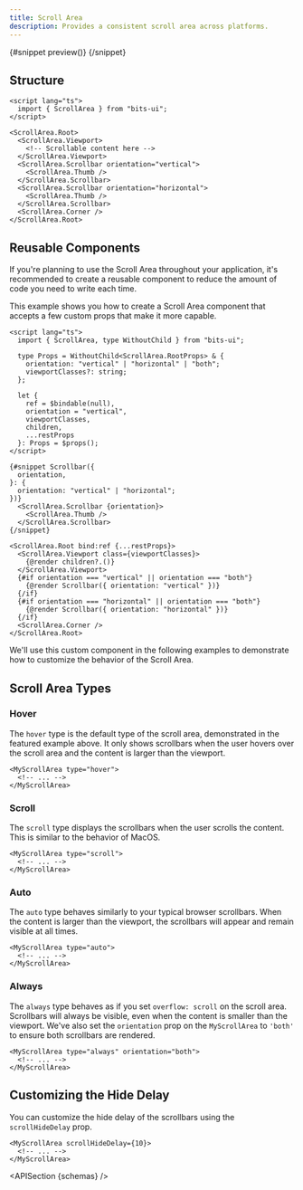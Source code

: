 ```yaml
---
title: Scroll Area
description: Provides a consistent scroll area across platforms.
---
```


<script>
	import { APISection, ComponentPreviewV2, ScrollAreaDemo, ScrollAreaDemoCustom } from '$lib/components'
	let { schemas } = $props()
</script>

<ComponentPreviewV2 name="scroll-area-demo" componentName="Scroll Area">

{#snippet preview()}
<ScrollAreaDemo />
{/snippet}

</ComponentPreviewV2>

## Structure

```svelte
<script lang="ts">
  import { ScrollArea } from "bits-ui";
</script>

<ScrollArea.Root>
  <ScrollArea.Viewport>
    <!-- Scrollable content here -->
  </ScrollArea.Viewport>
  <ScrollArea.Scrollbar orientation="vertical">
    <ScrollArea.Thumb />
  </ScrollArea.Scrollbar>
  <ScrollArea.Scrollbar orientation="horizontal">
    <ScrollArea.Thumb />
  </ScrollArea.Scrollbar>
  <ScrollArea.Corner />
</ScrollArea.Root>
```

## Reusable Components

If you're planning to use the Scroll Area throughout your application, it's recommended to create a reusable component to reduce the amount of code you need to write each time.

This example shows you how to create a Scroll Area component that accepts a few custom props that make it more capable.

```svelte title="MyScrollArea.svelte"
<script lang="ts">
  import { ScrollArea, type WithoutChild } from "bits-ui";

  type Props = WithoutChild<ScrollArea.RootProps> & {
    orientation: "vertical" | "horizontal" | "both";
    viewportClasses?: string;
  };

  let {
    ref = $bindable(null),
    orientation = "vertical",
    viewportClasses,
    children,
    ...restProps
  }: Props = $props();
</script>

{#snippet Scrollbar({
  orientation,
}: {
  orientation: "vertical" | "horizontal";
})}
  <ScrollArea.Scrollbar {orientation}>
    <ScrollArea.Thumb />
  </ScrollArea.Scrollbar>
{/snippet}

<ScrollArea.Root bind:ref {...restProps}>
  <ScrollArea.Viewport class={viewportClasses}>
    {@render children?.()}
  </ScrollArea.Viewport>
  {#if orientation === "vertical" || orientation === "both"}
    {@render Scrollbar({ orientation: "vertical" })}
  {/if}
  {#if orientation === "horizontal" || orientation === "both"}
    {@render Scrollbar({ orientation: "horizontal" })}
  {/if}
  <ScrollArea.Corner />
</ScrollArea.Root>
```

We'll use this custom component in the following examples to demonstrate how to customize the behavior of the Scroll Area.

## Scroll Area Types

### Hover

The `hover` type is the default type of the scroll area, demonstrated in the featured example above. It only shows scrollbars when the user hovers over the scroll area and the content is larger than the viewport.

```svelte {1}
<MyScrollArea type="hover">
  <!-- ... -->
</MyScrollArea>
```

<ScrollAreaDemoCustom type="hover" />

### Scroll

The `scroll` type displays the scrollbars when the user scrolls the content. This is similar to the behavior of MacOS.

```svelte {1}
<MyScrollArea type="scroll">
  <!-- ... -->
</MyScrollArea>
```

<ScrollAreaDemoCustom type="scroll" />

### Auto

The `auto` type behaves similarly to your typical browser scrollbars. When the content is larger than the viewport, the scrollbars will appear and remain visible at all times.

```svelte {1}
<MyScrollArea type="auto">
  <!-- ... -->
</MyScrollArea>
```

<ScrollAreaDemoCustom type="auto" />

### Always

The `always` type behaves as if you set `overflow: scroll` on the scroll area. Scrollbars will always be visible, even when the content is smaller than the viewport. We've also set the `orientation` prop on the `MyScrollArea` to `'both'` to ensure both scrollbars are rendered.

```svelte {1}
<MyScrollArea type="always" orientation="both">
  <!-- ... -->
</MyScrollArea>
```

<ScrollAreaDemoCustom type="always" orientation="both" />

## Customizing the Hide Delay

You can customize the hide delay of the scrollbars using the `scrollHideDelay` prop.

```svelte {1}
<MyScrollArea scrollHideDelay={10}>
  <!-- ... -->
</MyScrollArea>
```

<ScrollAreaDemoCustom scrollHideDelay={10} />

<APISection {schemas} />
